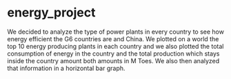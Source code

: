 # energy_project
We decided to analyze the type of power plants in every country to see how energy efficient the G6 countries are and 
China. We plotted on a world the top 10 energy producing plants in each country and we also plotted the total consumption of energy in the country
and the total production which stays inside the country amount both amounts in M Toes. We also then analyzed that information in a horizontal
bar graph. 
